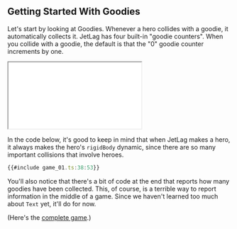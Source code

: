 ## Getting Started With Goodies

Let's start by looking at Goodies.  Whenever a hero collides with a goodie, it
automatically collects it.  JetLag has four built-in "goodie counters".  When
you collide with a goodie, the default is that the "0" goodie counter increments
by one.

<iframe src="game_01.iframe.html"></iframe>

In the code below, it's good to keep in mind that when JetLag makes a hero, it
always makes the hero's `rigidBody` dynamic, since there are so many important
collisions that involve heroes.

```typescript
{{#include game_01.ts:38:53}}
```

You'll also notice that there's a bit of code at the end that reports how many
goodies have been collected.  This, of course, is a terrible way to report
information in the middle of a game.  Since we haven't learned too much about
`Text` yet, it'll do for now.

(Here's the [complete game](game_01.ts).)
